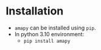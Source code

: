# Installation
- `amapy` can be installed using `pip`. 
- In python 3.10 environment:
  - `pip install amapy`

<br>
